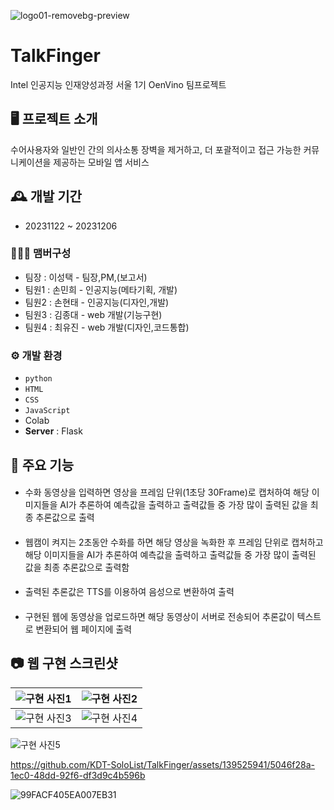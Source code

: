 ![logo01-removebg-preview](https://github.com/KDT-SoloList/TalkFinger/assets/139525941/e3647eff-70bf-49b4-8859-3f83a543da3e)
# TalkFinger

Intel 인공지능 인재양성과정 서울 1기 OenVino 팀프로젝트


## 🖥️ 프로젝트 소개
수어사용자와 일반인 간의 의사소통 장벽을 제거하고, 더 포괄적이고 접근 가능한 커뮤니케이션을 제공하는 모바일 앱 서비스
<br>

## 🕰️ 개발 기간
* 20231122 ~ 20231206

### 🧑‍🤝‍🧑 맴버구성
 - 팀장  : 이성택 - 팀장,PM,(보고서)
 - 팀원1 : 손민희 - 인공지능(메타기획, 개발) 
 - 팀원2 : 손현태 - 인공지능(디자인,개발)
 - 팀원3 : 김종대 - web 개발(기능구현) 
 - 팀원4 : 최유진 - web 개발(디자인,코드통합)

### ⚙️ 개발 환경
- `python`
- `HTML`
- `CSS`
- `JavaScript`
- Colab
- **Server** : Flask

## 📌 주요 기능
#### 
- 수화 동영상을 입력하면 영상을 프레임 단위(1초당 30Frame)로 캡처하여 해당 이미지들을 AI가 추론하여 예측값을 출력하고 출력값들 중 가장 많이 출력된 값을 최종 추론값으로 출력
#### 
- 웹캠이 켜지는 2초동안 수화를 하면 해당 영상을 녹화한 후 프레임 단위로 캡처하고 해당 이미지들을 AI가 추론하여 예측값을 출력하고 출력값들 중 가장 많이 출력된 값을 최종 추론값으로 출력함
#### 
- 출력된 추론값은 TTS를 이용하여 음성으로 변환하여 출력
#### 
- 구현된 웹에 동영상을 업로드하면 해당 동영상이 서버로 전송되어 추론값이 텍스트로 변환되어 웹 페이지에 출력

## 📷 웹 구현 스크린샷
![구현 사진1](https://github.com/KDT-SoloList/TalkFinger/assets/139525941/9b71b517-c0b4-4403-bd7c-2ada30f32c34) |![구현 사진2](https://github.com/KDT-SoloList/TalkFinger/assets/139525941/a7672849-291a-4a5f-8dde-40fd37542a6a)
--- | --- |
![구현 사진3](https://github.com/KDT-SoloList/TalkFinger/assets/139525941/d61ed570-d665-4dab-b179-14d94a3c47bb) |![구현 사진4](https://github.com/KDT-SoloList/TalkFinger/assets/139525941/bc104295-b23b-4d7c-87f4-72b2dd1a0ce9)
![구현 사진5](https://github.com/KDT-SoloList/TalkFinger/assets/139525941/453e89b3-304e-4776-8887-6ef7222ecca7)


https://github.com/KDT-SoloList/TalkFinger/assets/139525941/5046f28a-1ec0-48dd-92f6-df3d9c4b596b


![99FACF405EA007EB31](https://github.com/KDT-SoloList/TalkFinger/assets/139525941/8b0f4bfb-3a83-4f97-a5f9-2947e667c5e8)


